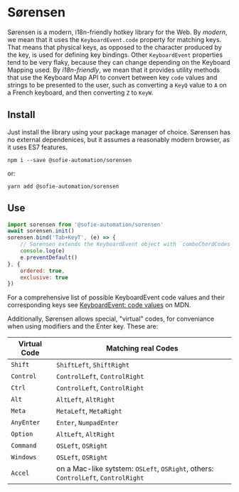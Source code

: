 Sørensen
=========

Sørensen is a modern, i18n-friendly hotkey library for the Web. By *modern*, we mean that it uses the
`KeyboardEvent.code` property for matching keys. That means that physical keys, as opposed to the
character produced by the key, is used for defining key bindings. Other `KeyboardEvent` properties tend to be very
flaky, because they can change depending on the Keyboard Mapping used. By *i18n-friendly*, we mean that it
provides utility methods that use the Keyboard Map API to convert between key `code` values and strings to be
presented to the user, such as converting a `KeyQ` value to `A` on a French keyboard, and then converting `Z` to `KeyW`.

Install
-------
Just install the library using your package manager of choice. Sørensen has no external dependenices, but it assumes
a reasonably modern browser, as it uses ES7 features.

```
npm i --save @sofie-automation/sorensen
```
or:

```
yarn add @sofie-automation/sorensen
```

Use
---

```javascript
import sorensen from '@sofie-automation/sorensen'
await sorensen.init()
sorensen.bind('Tab+KeyT', (e) => {
	// Sorensen extends the KeyboardEvent object with `comboChordCodes` and `comboCodes`
	console.log(e)
	e.preventDefault()
}, {
	ordered: true,
	exclusive: true
})
```

For a comprehensive list of possible KeyboardEvent code values and their corresponding keys see [KeyboardEvent: code values](https://developer.mozilla.org/en-US/docs/Web/API/KeyboardEvent/code/code_values) on MDN.

Additionally, Sørensen allows special, "virtual" codes, for conveniance when using modifiers and the Enter key. These are:

| Virtual Code | Matching real Codes                                                               |
| ------------ | --------------------------------------------------------------------------------- |
| `Shift`      | `ShiftLeft`, `ShiftRight`                                                         |
| `Control`    | `ControlLeft`, `ControlRight`                                                     |
| `Ctrl`       | `ControlLeft`, `ControlRight`                                                     |
| `Alt`        | `AltLeft`, `AltRight`                                                             |
| `Meta`       | `MetaLeft`, `MetaRight`                                                           |
| `AnyEnter`   | `Enter`, `NumpadEnter`                                                            |
| `Option`     | `AltLeft`, `AltRight`                                                             |
| `Command`    | `OSLeft`, `OSRight`                                                               |
| `Windows`    | `OSLeft`, `OSRight`                                                               |
| `Accel`      | on a Mac-like sytstem: `OSLeft`, `OSRight`, others: `ControlLeft`, `ControlRight` |